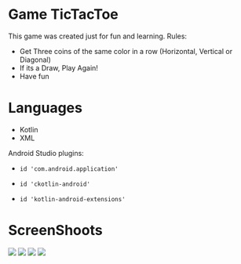 # Game TicTacToe

This game was created just for fun and learning.
Rules:
  - Get Three coins of the same color in a row (Horizontal, Vertical or Diagonal)
  - If its a Draw, Play Again!
  - Have fun

# Languages

  - Kotlin
  - XML

Android Studio plugins:
  -     id 'com.android.application'
  -     id 'ckotlin-android'
  -     id 'kotlin-android-extensions'

# ScreenShoots
<img src="/tictactoe1.png">
<img src="/tictactoe2.png">
<img src="/tictactoe3.png">
<img src="/tictactoe4.png">

